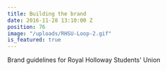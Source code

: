 ```yaml
---
title: Building the brand
date: 2016-11-28 13:10:00 Z
position: 76
image: "/uploads/RHSU-Loop-2.gif"
is_featured: true
---
```


Brand guidelines for Royal Holloway Students' Union